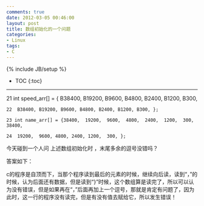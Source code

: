 ```yaml
---
comments: true
date: 2012-03-05 00:46:00
layout: post
title: 数组初始化的一个问题
categories:
- Linux
tags:
- C
---
```


{% include JB/setup %}
* TOC
{:toc}
<hr/>
    21 int speed_arr[] = { B38400, B19200, B9600, B4800, B2400, B1200, B300,

    22  B38400, B19200, B9600, B4800, B2400, B1200, B300, };

    23 int name_arr[] = {38400,  19200,  9600,  4800,  2400,  1200,  300, 38400,

    24  19200,  9600, 4800, 2400, 1200,  300, };

  


  


今天碰到一个人问 上述数组初始化时 ，末尾多余的逗号没错吗？

答案如下：
    
c的程序是自顶而下，当那个程序读到最后的元素的时候，继续向后读，读到“，”的时候，认为后面还有数据，但是读到“}”时候，这个数组算是读完了，所以可以认为没有错误，但是如果再在“，”后面再加上一个逗号，那就是肯定有问题了，因为此时，这一行的程序没有读完，但是有没有值去赋给它，所以发生错误！



